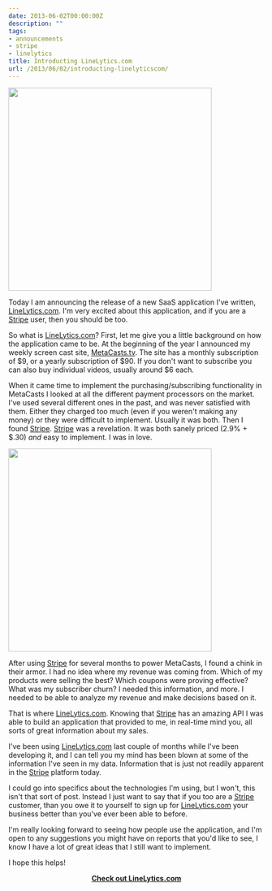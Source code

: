```yaml
---
date: 2013-06-02T00:00:00Z
description: ""
tags:
- announcements
- stripe
- linelytics
title: Introducting LineLytics.com
url: /2013/06/02/introducting-linelyticscom/
---
```




<img src="https://www.linelytics.com/assets/screenshots/dashboard.png" class="img-right" style="width: 400px"/>

Today I am announcing the release of a new SaaS application I've written, [LineLytics.com](http://www.linelytics.com?from=metabates.com). I'm very excited about this application, and if you are a [Stripe](http://stripe.com) user, then you should be too.

So what is [LineLytics.com](http://www.linelytics.com?from=metabates.com)? First, let me give you a little background on how the application came to be. At the beginning of the year I announced my weekly screen cast site, [MetaCasts.tv](http://www.metacasts.tv). The site has a monthly subscription of $9, or a yearly subscription of $90. If you don't want to subscribe you can also buy individual videos, usually around $6 each.

When it came time to implement the purchasing/subscribing functionality in MetaCasts I looked at all the different payment processors on the market. I've used several different ones in the past, and was never satisfied with them. Either they charged too much (even if you weren't making any money) or they were difficult to implement. Usually it was both. Then I found [Stripe](http://stripe.com). [Stripe](http://stripe.com) was a revelation. It was both sanely priced (2.9% + $.30) *and* easy to implement. I was in love.

<img src="https://www.linelytics.com/assets/screenshots/sales.png" class="img-left" style="width: 400px"/>


After using [Stripe](http://stripe.com) for several months to power MetaCasts, I found a chink in their armor. I had no idea where my revenue was coming from. Which of my products were selling the best? Which coupons were proving effective? What was my subscriber churn? I needed this information, and more. I needed to be able to analyze my revenue and make decisions based on it.

That is where [LineLytics.com](http://www.linelytics.com?from=metabates.com). Knowing that [Stripe](http://stripe.com) has an amazing API I was able to build an application that provided to me, in real-time mind you, all sorts of great information about my sales.


I've been using [LineLytics.com](http://www.linelytics.com?from=metabates.com) last couple of months while I've been developing it, and I can tell you my mind has been blown at some of the information I've seen in my data. Information that is just not readily apparent in the [Stripe](http://stripe.com) platform today.

I could go into specifics about the technologies I'm using, but I won't, this isn't that sort of post. Instead I just want to say that if you too are a [Stripe](http://stripe.com) customer, than you owe it to yourself to sign up for [LineLytics.com](http://www.linelytics.com?from=metabates.com) your business better than you've ever been able to before.

I'm really looking forward to seeing how people use the application, and I'm open to any suggestions you might have on reports that you'd like to see, I know I have a lot of great ideas that I still want to implement.

I hope this helps!

<div style='text-align: center'>
  <a href='http://www.linelytics.com?from=metabates.com' target='_blank' class='btn btn-large btn-primary'><b>Check out LineLytics.com</b></a>
</div>
